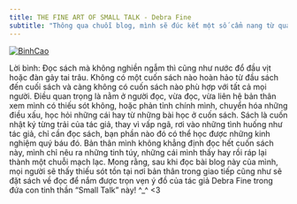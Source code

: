 ```yaml
---
title: THE FINE ART OF SMALL TALK - Debra Fine
subtitle: "Thông qua chuỗi blog, mình sẽ đúc kết một số cẩm nang từ quá trình đọc cuốn “Small Talk” của tác giả Debra Fine. Hi vọng, không bổ bề dọc thì cũng bổ bề ngang, sẽ giúp cho các bạn mạnh dạn tự tin hơn trong cuộc giao tiếp"
---
```

[![BinhCao](/img/binhcao.jpg)](https://www.facebook.com/binhcaong)

Lời bình: Đọc sách mà không nghiền ngẫm thì cũng như nước đổ đầu vịt hoặc đàn gảy tai trâu. Không có một cuốn sách nào hoàn hảo từ đầu sách đến cuối sách và càng không có cuốn sách nào phù hợp với tất cả mọi người. Điều quan trọng là nằm ở người đọc, vừa đọc, vừa liên hệ bản thân xem mình có thiếu sót không, hoặc phản tỉnh chính mình, chuyển hóa những điều xấu, học hỏi những cái hay từ những bài học ở cuốn sách. Sách là cuốn nhật ký từng trải của tác giả, thay vì vấp ngã, rơi vào những tình huống như tác giả, chỉ cần đọc sách, bạn phần nào đó có thể học được những kinh nghiệm quý báu đó. Bản thân mình không khẳng định đọc hết cuốn sách này, mình chỉ nêu ra những tinh túy, những cái mình thấy hay rồi ráp lại thành một chuỗi mạch lạc. Mong rằng, sau khi đọc bài blog này của mình, mọi người sẽ thấy thiếu sót tồn tại nơi bản thân trong giao tiếp cũng như sẽ đặt sách về đọc để nắm được trọn vẹn ý đồ của tác giả Debra Fine trong đứa con tinh thần “Small Talk” này! ^_^ <3
